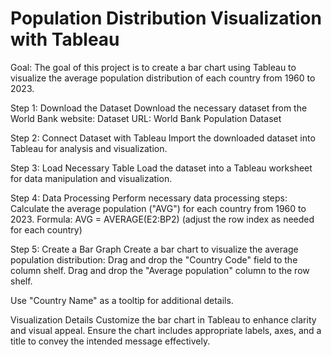 # Population Distribution Visualization with Tableau

Goal: The goal of this project is to create a bar chart using Tableau to visualize the average population distribution of each country from 1960 to 2023.

Step 1: Download the Dataset
Download the necessary dataset from the World Bank website:
Dataset URL: World Bank Population Dataset

Step 2: Connect Dataset with Tableau
Import the downloaded dataset into Tableau for analysis and visualization.

Step 3: Load Necessary Table
Load the dataset into a Tableau worksheet for data manipulation and visualization.

Step 4: Data Processing
Perform necessary data processing steps:
Calculate the average population ("AVG") for each country from 1960 to 2023.
Formula: AVG = AVERAGE(E2:BP2) (adjust the row index as needed for each country)

Step 5: Create a Bar Graph
Create a bar chart to visualize the average population distribution:
Drag and drop the "Country Code" field to the column shelf.
Drag and drop the "Average population" column to the row shelf.

Use "Country Name" as a tooltip for additional details.

Visualization Details
Customize the bar chart in Tableau to enhance clarity and visual appeal.
Ensure the chart includes appropriate labels, axes, and a title to convey the intended message effectively.

